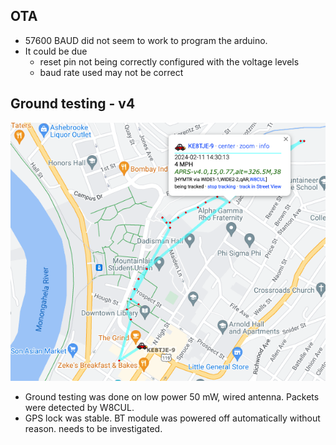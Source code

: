 
## OTA
- 57600 BAUD did not seem to work to program the arduino.
- It could be due 
	- reset pin not being correctly configured with the voltage levels
	- baud rate used may not be correct 

## Ground testing - v4

![](../Pasted%20image%2020240211164506.png)

- Ground testing was done on low power 50 mW, wired antenna. Packets were detected by W8CUL.
- GPS lock was stable. BT module was powered off automatically without reason. needs to be investigated. 